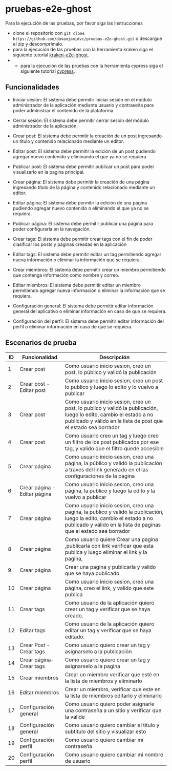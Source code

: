 # pruebas-e2e-ghost
Para la ejecución de las pruebas, por favor siga las instrucciones
- clone el repositorio con ```git clone https://github.com/duvanjamidvc/pruebas-e2e-ghost.git``` o descargue el zip y descomprímalo.
- para la ejecución de las pruebas con la herramienta kraken siga el siguiente tutorial [kraken-e2e-ghost](kraken-e2e-ghost/README.md).
- - para la ejecución de las pruebas con la herramienta cypress siga el siguiente tutorial [cypress](cypress/README.md).

## Funcionalidades
-   Iniciar sesión: El sistema debe permitir iniciar sesión en el módulo administrador de la aplicación mediante usuario y contraseña para poder administrar el contenido de la plataforma.

-   Cerrar sesión: El sistema debe permitir cerrar sesión del módulo administrador de la aplicación.

-   Crear post: El sistema debe permitir la creación de un post ingresando un título y contenido relacionado mediante un editor.

-   Editar post: El sistema debe permitir la edición de un post pudiendo agregar nuevo contenido y eliminando el que ya no se requiera.

-   Publicar post: El sistema debe permitir publicar un post para poder visualizarlo en la pagina principal.

-   Crear página: El sistema debe permitir la creación de una página ingresando título de la página y contenido relacionado mediante un editor.

-   Editar página: El sistema debe permitir la edición de una página pudiendo agregar nuevo contenido o eliminando el que ya no se requiera.

-   Publicar página: El sistema debe permitir publicar una página para poder configurarla en la navegación.

-   Crear tags: El sistema debe permitir crear tags con el fin de poder clasificar los posts y páginas creadas en la aplicación

-   Editar tags: El sistema debe permitir editar un tag permitiendo agregar nueva información o eliminar la información que se requiera.

-   Crear miembros: El sistema debe permitir crear un miembro permitiendo que contenga información como nombre y correo.

-   Editar miembros: El sistema debe permitir editar un miembro permitiendo agregar nueva información o eliminar la información que se requiera.

-   Configuración general: El sistema debe permitir editar información general del aplicativo o eliminar información en caso de que se requiera.

-   Configuración del perfil: El sistema debe permitir editar información del perfil o eliminar información en caso de que se requiera.

## Escenarios de prueba

| ID | Funcionalidad                | Descripción                                                                                                                                                                                 |
| -- | ---------------------------- | ------------------------------------------------------------------------------------------------------------------------------------------------------------------------------------------- |
| 1  | Crear post                   | Como usuario inicio sesion, creo un post, lo público y validó la publicación                                                                                                                |
| 2  | Crear post - Editar post     | Como usuario inicio sesion, creo un post lo publico y luego lo edito y lo vuelvo a publicar                                                                                                 |
| 3  | Crear post                   | Como usuario inicio sesion, creo un post, lo publico y validó la publicación, luego lo edito, cambio el estado a no publicado y válido en la lista de post que el estado sea borrador       |
| 4  | Crear post                   | Como usuario creo un tag y luego creo un filtro de los post publicados por ese tag, y valido que el filtro quede accesible                                                                  |
| 5  | Crear página                 | Como usuario inicio sesion, creó una página, la público y validó la publicación a traves del link generado en el las configuraciones de la pagina                                           |
| 6  | Crear página - Editar página | Como usuario inicio sesion, creó una página, la publico y luego la edito y la vuelvo a publicar                                                                                             |
| 7  | Crear página                 | Como usuario inicio sesion, creo una pagina, la publico y validó la publicación, luego la edito, cambio el estado a no publicado y válido en la lista de paginas que el estado sea borrador |
| 8  | Crear página                 | Como usuario quiere Crear una pagina ,publicarla con link verificar que esta publica y luego eliminar el link y la pagina,                                                                  |
| 9  | Crear página                 | Crear una pagina y publicarla y valido que se haya publicado                                                                                                                                |
| 10 | Crear página                 | Como usuario inicio sesion, creó una página, creo el link, y valido que este publica                                                                                                        |
| 11 | Crear tags                   | Como usuario de la aplicación quiero crear un tag y verificar que se haya creado.                                                                                                           |
| 12 | Editar tags                  | Como usuario de la aplicación quiero editar un tag y verificar que se haya editado.                                                                                                         |
| 13 | Crear Post - Crear tags      | Como usuario quiero crear un tag y asignarselo a la publicación                                                                                                                             |
| 14 | Crear página- Crear tags     | Como usuario quiero crear un tag y asignarselo a la pagina                                                                                                                                  |
| 15 | Crear miembros               | Crear un miembro verificar que esté en la lista de miembros y eliminarlo                                                                                                                    |
| 16 | Editar miembros              | Crear un miembro, verificar que este en la lista de miembros editarlo y eliminarlo                                                                                                          |
| 17 | Configuración general        | Como usuario quiero poder asignarle una contraseña a un sitio y verificar que la valide                                                                                                     |
| 18 | Configuración general        | Como usuario quiero cambiar el titulo y subtitulo del sitio y visualizar esto                                                                                                               |
| 19 | Configuración perfil         | Como usuario quiero cambiar mi contraseña                                                                                                                                                   |
| 20 | Configuración perfil         | Como usuario quiero cambiar mi nombre de usuario                                                                                                                                            |

